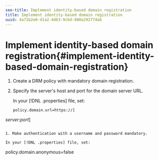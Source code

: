 ```yaml
---
seo-title: Implement identity-based domain registration
title: Implement identity-based domain registration
uuid: 4a71b2e0-d1a2-4d63-9cbd-980a292774ab
---
```


# Implement identity-based domain registration{#implement-identity-based-domain-registration}

1. Create a DRM policy with mandatory domain registration.
1. Specify the server's host and port for the domain server URL.

   In your [!DNL .properties] file, set: 

   ```
   policy.domain.url=https://[ 
<i>server:port</i>] 
   ```

1. Make authentication with a username and password mandatory.

   In your [!DNL .properties] file, set: 

   ```
   policy.domain.anonymous=false 
   ```

